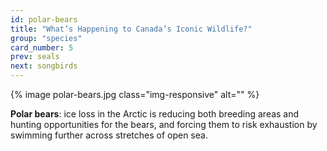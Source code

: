 ```yaml
---
id: polar-bears
title: "What’s Happening to Canada’s Iconic Wildlife?"
group: "species"
card_number: 5
prev: seals
next: songbirds
---
```


{% image polar-bears.jpg class="img-responsive" alt="" %}

**Polar bears**: ice loss in the Arctic is reducing both breeding areas and hunting opportunities for the bears, and forcing them to risk exhaustion by swimming further across stretches of open sea.
